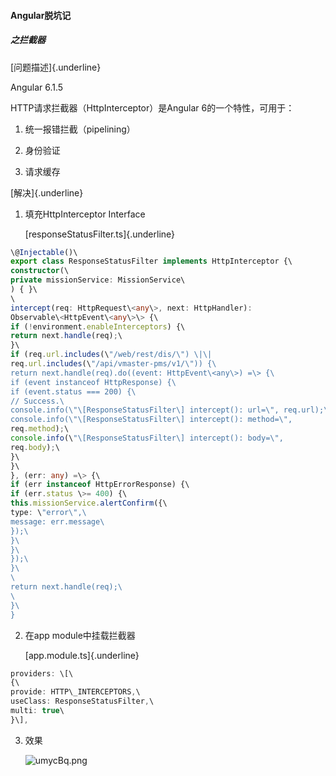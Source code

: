 #### Angular脱坑记

##### 之拦截器

[问题描述]{.underline}

Angular 6.1.5

HTTP请求拦截器（HttpInterceptor）是Angular 6的一个特性，可用于：

1.  统一报错拦截（pipelining）

2.  身份验证

3.  请求缓存

[解决]{.underline}

1.  填充HttpInterceptor Interface

    [responseStatusFilter.ts]{.underline}
```typescript
\@Injectable()\
export class ResponseStatusFilter implements HttpInterceptor {\
constructor(\
private missionService: MissionService\
) { }\
\
intercept(req: HttpRequest\<any\>, next: HttpHandler):
Observable\<HttpEvent\<any\>\> {\
if (!environment.enableInterceptors) {\
return next.handle(req);\
}\
if (req.url.includes(\"/web/rest/dis/\") \|\|
req.url.includes(\"/api/vmaster-pms/v1/\")) {\
return next.handle(req).do((event: HttpEvent\<any\>) =\> {\
if (event instanceof HttpResponse) {\
if (event.status === 200) {\
// Success.\
console.info(\"\[ResponseStatusFilter\] intercept(): url=\", req.url);\
console.info(\"\[ResponseStatusFilter\] intercept(): method=\",
req.method);\
console.info(\"\[ResponseStatusFilter\] intercept(): body=\",
req.body);\
}\
}\
}, (err: any) =\> {\
if (err instanceof HttpErrorResponse) {\
if (err.status \>= 400) {\
this.missionService.alertConfirm({\
type: \"error\",\
message: err.message\
});\
}\
}\
});\
}\
\
return next.handle(req);\
\
}\
}
```
2.  在app module中挂载拦截器

    [app.module.ts]{.underline}
```typescript
providers: \[\
{\
provide: HTTP\_INTERCEPTORS,\
useClass: ResponseStatusFilter,\
multi: true\
}\],
```
3.  效果

    ![umycBq.png](https://s2.ax1x.com/2019/09/26/umycBq.png)
